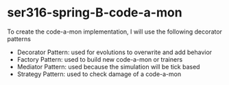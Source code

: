 # ser316-spring-B-code-a-mon

To create the code-a-mon implementation, I will use the following decorator patterns
- Decorator Pattern: used for evolutions to overwrite and add behavior
- Factory Pattern: used to build new code-a-mon or trainers
- Mediator Pattern: used because the simulation will be tick based
- Strategy Pattern: used to check damage of a code-a-mon

